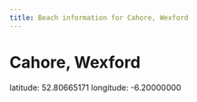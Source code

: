 ```yaml
---
title: Beach information for Cahore, Wexford
---
```

# Cahore, Wexford 

<div class="location-info">latitude: 52.80665171 longitude: -6.20000000</div>
<div></div>